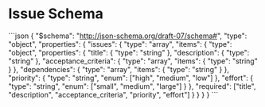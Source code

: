 # Issue Schema

\`\`\`json { "\$schema": "http://json-schema.org/draft-07/schema#", "type": "object", "properties":
{ "issues": { "type": "array", "items": { "type": "object", "properties": { "title": { "type":
"string" }, "description": { "type": "string" }, "acceptance_criteria": { "type": "array", "items":
{ "type": "string" } }, "dependencies": { "type": "array", "items": { "type": "string" } },
"priority": { "type": "string", "enum": ["high", "medium", "low"] }, "effort": { "type": "string",
"enum": ["small", "medium", "large"] } }, "required": ["title", "description",
"acceptance_criteria", "priority", "effort"] } } } } \`\`\`
